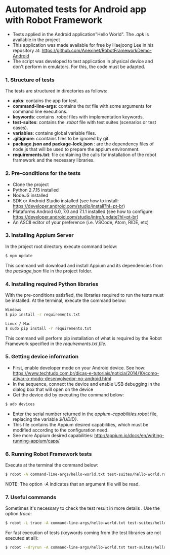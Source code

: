 # Automated tests for Android app with Robot Framework

- Tests applied in the Android application"Hello World". The <i>.apk</i> is available in the project 
- This application was made available for free by Haejoong Lee in his repository at: https://github.com/Anexinet/RobotFrameworkDemo-Android
- The script was developed to test application in physical device and don't perform in emulators. For this, the code must be adapted.

### 1. Structure of tests
The tests are structured in directories as follows:
- **apks**: contains the app for test.
- **command-line-args**: contains the <i>txt</i> file with some arguments for command line executions.
- **keywords**: contains <i>.robot</i> files with implementation keywords.
- **test-suites**: contains the <i>.robot</i> file with test suites (scenarios or test cases).
- **variables**: contains global variable files.
- **.gitignore**: ccontains files to be ignored by git.
- **package.json and package-lock.json** : are the dependency files of node.js that will be used to prepare the appium environment.
- **requirements.txt**: file containing the calls for installation of the robot framework and the necessary libraries.</br>

### 2. Pre-conditions for the tests
- Clone the project
- Python 2.7.15 installed
- NodeJS installed
- SDK or Android Studio installed (see how to install: https://developer.android.com/studio/install?hl=pt-br)
- Plataforms Android 6.0, 7.0 and 7.1.1 installed (see how to configure: https://developer.android.com/studio/intro/update?hl=pt-br)
- An ASCII editor of your preference (i.e. VSCode, Atom, RIDE, etc)</br>

### 3. Installing Appium Server
In the project root directory execute command below:
```sh
$ npm update 
```
This command will download and install Appium and its dependencies from the <i>package.json</i> file in the project folder.</br>

### 4. Installing required Python libraries
With the pre-conditions satisfied, the libraries required to run the tests must be installed. At the terminal, execute the command below:
```sh
Windows
$ pip install -r requirements.txt
```
```sh
Linux / Mac
$ sudo pip install -r requirements.txt
```
This command will perform pip installation of what is required by the Robot Framework specified in the <i>requirements.txt file</i>.</br>

### 5. Getting device information
- First, enable developer mode on your Android device. See how: https://www.techtudo.com.br/dicas-e-tutoriais/noticia/2014/10/como-ativar-o-modo-desenvolvedor-no-android.html
- In the sequence, connect the device and enable USB debugging in the dialog box that will open on the device
- Get the device did by executing the command below:
```sh
$ adb devices
```
- Enter the serial number returned in the <i>appium-capabilities.robot</i> file, replacing the variable <i>${UDID}</i>.
- This file contains the Appium desired capabilities, which must be modified according to the configuration need.
- See more Appium desired capabilities: http://appium.io/docs/en/writing-running-appium/caps/

### 6. Running Robot Framework tests
Execute at the terminal the command below:
```sh
$ robot -A command-line-args/hello-world.txt test-suites/hello-world.robot
```  
NOTE: The option <i>-A</i> indicates that an argument file will be read.

### 7. Useful commands
Sometimes it's necessary to check the test result in more details . Use the option <i>trace</i>:
```sh
$ robot -L trace -A command-line-args/hello-world.txt test-suites/hello-world.robot
```  
For fast execution of tests (keywords coming from the test libraries are not executed at all):
```sh
$ robot --dryrun -A command-line-args/hello-world.txt test-suites/hello-world.robot
``` 



